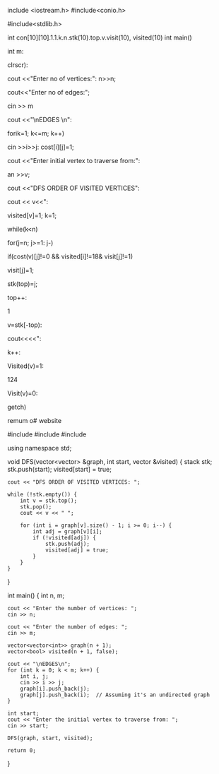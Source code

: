 include <iostream.h> #include<conio.h>

#include<stdlib.h>

int con[10][10].1.1.k.n.stk(10).top.v.visit(10), visited(10) int main()

int m:

clrscr):

cout <<"Enter no of vertices:": n>>n;

cout<<"Enter no of edges:";

cin >> m

cout <<"\nEDGES \n":

forik=1; k<=m; k++)

cin >>i>>j: cost[i][j]=1;

cout <<"Enter initial vertex to traverse from:":

an >>v;

cout <<"DFS ORDER OF VISITED VERTICES":

cout << v<<":

visited[v]=1; k=1;

while(k<n)

for(j=n; j>=1: j-)

if(cost(v)[j]!=0 && visited[i]!=18& visit[j]!=1)

visit[j]=1;

stk(top)=j;

top++:

1

v=stk[-top):

cout<<<<":

k++:

Visited(v)=1:

124

Visit(v)=0:

getch)

remum o# website






#include <iostream>
#include <vector>
#include <stack>

using namespace std;

void DFS(vector<vector<int>> &graph, int start, vector<bool> &visited) {
    stack<int> stk;
    stk.push(start);
    visited[start] = true;

    cout << "DFS ORDER OF VISITED VERTICES: ";

    while (!stk.empty()) {
        int v = stk.top();
        stk.pop();
        cout << v << " ";

        for (int i = graph[v].size() - 1; i >= 0; i--) {
            int adj = graph[v][i];
            if (!visited[adj]) {
                stk.push(adj);
                visited[adj] = true;
            }
        }
    }
}

int main() {
    int n, m;

    cout << "Enter the number of vertices: ";
    cin >> n;

    cout << "Enter the number of edges: ";
    cin >> m;

    vector<vector<int>> graph(n + 1);
    vector<bool> visited(n + 1, false);

    cout << "\nEDGES\n";
    for (int k = 0; k < m; k++) {
        int i, j;
        cin >> i >> j;
        graph[i].push_back(j);
        graph[j].push_back(i);  // Assuming it's an undirected graph
    }

    int start;
    cout << "Enter the initial vertex to traverse from: ";
    cin >> start;

    DFS(graph, start, visited);

    return 0;
}
